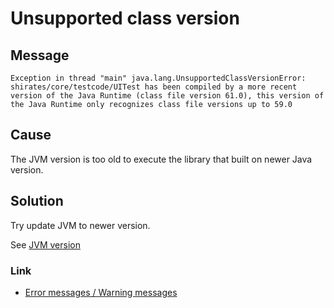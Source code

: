 # Unsupported class version

## Message

`Exception in thread "main" java.lang.UnsupportedClassVersionError: shirates/core/testcode/UITest has been compiled by a more recent version of the Java Runtime (class file version 61.0), this version of the Java Runtime only recognizes class file versions up to 59.0`

## Cause

The JVM version is too old to execute the library that built on newer Java version.

## Solution

Try update JVM to newer version.

See [JVM version](../../tool_settings/jvm_version.md)

### Link

- [Error messages / Warning messages](../error_warning_messages.md)

